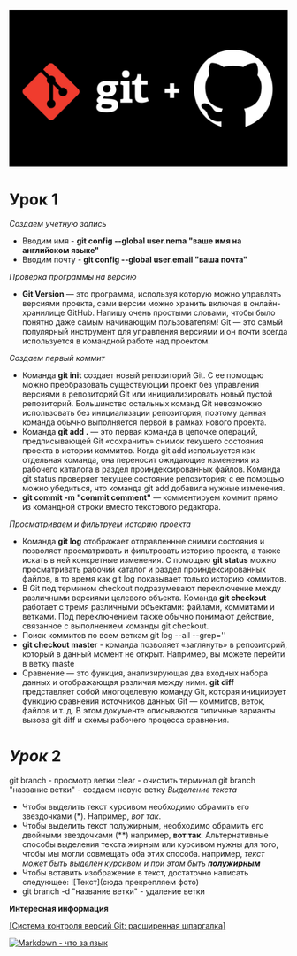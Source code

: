 <!-- Заставка -->
![Заставка](git-github.jpg)



# __Урок 1__

_Создаем учетную запись_

* Вводим имя - __git config --global user.nema "ваше имя на английском языке"__
* Вводим почту - __git config --global user.email "ваша почта"__

_Проверка программы на версию_

* __Git Version__ — это программа, используя которую можно управлять версиями проекта, сами версии можно хранить включая в онлайн-хранилище GitHub. Напишу очень простыми словами, чтобы было понятно даже самым начинающим пользователям! Git — это самый популярный инструмент для управления версиями и он почти всегда используется в командной работе над проектом.

_Создаем первый коммит_

* Команда __git init__ создает новый репозиторий Git. С ее помощью можно преобразовать существующий проект без управления версиями в репозиторий Git или инициализировать новый пустой репозиторий. Большинство остальных команд Git невозможно использовать без инициализации репозитория, поэтому данная команда обычно выполняется первой в рамках нового проекта.
* Команда __git add .__ — это первая команда в цепочке операций, предписывающей Git «сохранить» снимок текущего состояния проекта в истории коммитов. Когда git add используется как отдельная команда, она переносит ожидающие изменения из рабочего каталога в раздел проиндексированных файлов. Команда git status проверяет текущее состояние репозитория; с ее помощью можно убедиться, что команда git add добавила нужные изменения.
* __git commit -m "commit comment"__ — комментируем коммит прямо из командной строки
вместо текстового редактора.

_Просматриваем и фильтруем историю проекта_
* Команда __git log__ отображает отправленные снимки состояния и позволяет просматривать и фильтровать историю проекта, а также искать в ней конкретные изменения. С помощью __git status__ можно просматривать рабочий каталог и раздел проиндексированных файлов, в то время как git log показывает только историю коммитов.
* В Git под термином checkout подразумевают переключение между различными версиями целевого объекта. Команда __git checkout__ работает с тремя различными объектами: файлами, коммитами и ветками. Под переключением также обычно понимают действие, связанное с выполнением команды git checkout.
* Поиск коммитов по всем веткам git log --all --grep='<given-text>'
* __git checkout master__ - команда позволяет «заглянуть» в репозиторий, который в данный момент не открыт. Например, вы можете перейти в ветку maste
* Сравнение — это функция, анализирующая два входных набора данных и отображающая различия между ними. __git diff__ представляет собой многоцелевую команду Git, которая инициирует функцию сравнения источников данных Git — коммитов, веток, файлов и т. д. В этом документе описываются типичные варианты вызова git diff и схемы рабочего процесса сравнения.

# _Урок_ 2

git branch - просмотр ветки
clear - очистить терминал
git branch "название ветки" - создаем новую ветку
_Выделение текста_
* Чтобы выделить текст курсивом необходимо обрамить его звездочками (*). Например, *вот так*.
* Чтобы выделить текст полужирным, необходимо обрамить его двойными звездочками (**) например, **вот так**.
Альтернативные способы выделения текста жирным или курсивом нужны для того, чтобы мы могли совмещать оба этих способа. например, _текст может быть выделен курсивом и при этом быть **полужирным**_
* Чтобы вставить изображение в текст, достаточно написать следующее:
![Текст](сюда прекрепляем фото)
* git branch -d "название ветки" - удаление ветки



__Интересная информация__

[[Cистема контроля версий Git: расширенная шпаргалка]](https://proglib.io/p/git-tips)

[![Markdown - что за язык]()](https://www.yandex.ru/video/preview/4192636759909558471#:~:text=%D0%92%D1%8B%D0%B9%D1%82%D0%B8-,YouTube,-%D0%98%D1%81%D1%82%D0%BE%D1%87%D0%BD%D0%B8%D0%BA%20%D0%B2%D0%B8%D0%B4%D0%B5%D0%BE)

